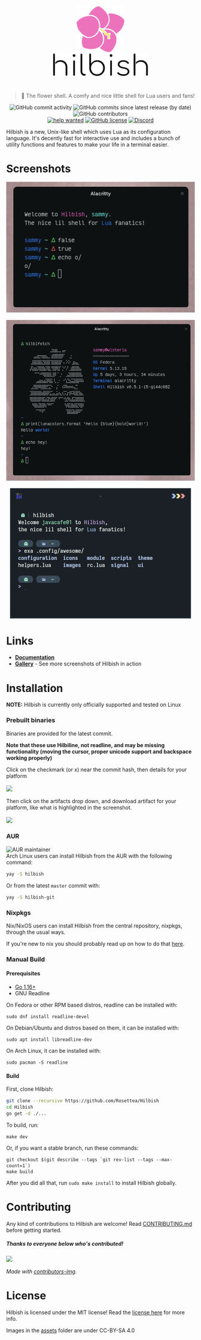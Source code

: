 <div align="center">
	<img src="./assets/hilbish-flower.png" width=128><br>
	<img src="./assets/hilbish-text.png" width=256>
	<h1></h1>
	<blockquote>
	🌺 The flower shell. A comfy and nice little shell for Lua users and fans!
	</blockquote>
	<p align="center">
		<img alt="GitHub commit activity" src="https://img.shields.io/github/commit-activity/m/Rosettea/Hilbish?style=flat-square">
		<img alt="GitHub commits since latest release (by date)" src="https://img.shields.io/github/commits-since/Rosettea/Hilbish/latest?style=flat-square">
		<img alt="GitHub contributors" src="https://img.shields.io/github/contributors/Rosettea/Hilbish?style=flat-square"><br>
		<a href="https://github.com/Rosettea/Hilbish/issues?q=is%3Aissue+is%3Aopen+label%3A%22help+wanted%22"><img src="https://img.shields.io/github/issues/Hilbis/Hilbish/help%20wanted?style=flat-square&color=green" alt="help wanted"></a>
		<a href="https://github.com/Rosettea/Hilbish/blob/master/LICENSE"><img alt="GitHub license" src="https://img.shields.io/github/license/Rosettea/Hilbish?style=flat-square"></a>
		<a href="https://discord.gg/3PDdcQz"><img alt="Discord" src="https://img.shields.io/discord/732357621503229962?color=blue&style=flat-square"></a>
	</p>
</div>

Hilbish is a new, Unix-like shell which uses Lua as its configuration language.
It's decently fast for interactive use and includes a bunch of utility functions and features
to make your life in a terminal easier.

# Screenshots
<div align="center">
<img src="gallery/default.png"><br><br>
<img src="gallery/terminal.png"><br><br>
<img src="gallery/pillprompt.png">
</div>

# Links
- **[Documentation](https://github.com/Hilbis/Hilbish/wiki)**
- **[Gallery](https://github.com/Hilbis/Hilbish/discussions/36)** - See
more screenshots of Hilbish in action

# Installation
**NOTE:** Hilbish is currently only officially supported and tested on Linux

### Prebuilt binaries
Binaries are provided for the latest commit.  

**Note that these use Hilbiline, not readline, and may be missing functionality
(moving the cursor, proper unicode support and backspace working properly)**  

Click on the checkmark (or x) near the commit hash, then details for your platform  
<br><img src="https://modeus.is-inside.me/dyr8UGGq.png"><br>

Then click on the artifacts drop down, and download artifact for your platform,
like what is highlighted in the screenshot.  
<br><img src="https://modeus.is-inside.me/KJ0Puceb.png"><br>

### AUR
![AUR maintainer](https://img.shields.io/aur/maintainer/hilbish?logo=arch-linux&style=flat-square)  
Arch Linux users can install Hilbish from the AUR with the following command:  
```sh
yay -S hilbish
```
Or from the latest `master` commit with:  
```sh
yay -S hilbish-git
```

### Nixpkgs
Nix/NixOS users can install Hilbish from the central repository, nixpkgs, through the usual ways.

If you're new to nix you should probably read up on how to do that [here](https://nixos.wiki/wiki/Cheatsheet).

### Manual Build
#### Prerequisites
- [Go 1.16+](https://go.dev)
- GNU Readline

On Fedora or other RPM based distros, readline can be installed with:  
```
sudo dnf install readline-devel
```  

On Debian/Ubuntu and distros based on them, it can be installed with:  
```
sudo apt install libreadline-dev
```

On Arch Linux, it can be installed with:
```
sudo pacman -S readline
```

#### Build
First, clone Hilbish:
```sh
git clone --recursive https://github.com/Rosettea/Hilbish
cd Hilbish
go get -d ./...
```  

To build, run:
```
make dev
```  

Or, if you want a stable branch, run these commands:
```
git checkout $(git describe --tags `git rev-list --tags --max-count=1`)
make build
```  

After you did all that, run `sudo make install` to install Hilbish globally.

# Contributing
Any kind of contributions to Hilbish are welcome!
Read [CONTRIBUTING.md](CONTRIBUTING.md) before getting started.

##### Thanks to everyone below who's contributed!
<a href="https://github.com/Hilbis/Hilbish/graphs/contributors">
  <img src="https://contrib.rocks/image?repo=Hilbis/Hilbish" />
</a>

*Made with [contributors-img](https://contrib.rocks).*

# License
Hilbish is licensed under the MIT license!
Read the [license here](LICENSE) for more info. 

Images in the [assets](assets/) folder are under CC-BY-SA 4.0

